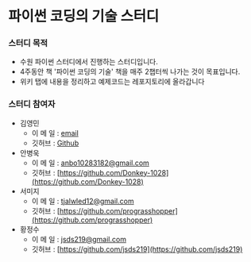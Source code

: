 # 파이썬 코딩의 기술 스터디

### 스터디 목적
 - 수원 파이썬 스터디에서 진행하는 스터디입니다.
 - 4주동안 책 '파이썬 코딩의 기술' 책을 매주 2챕터씩 나가는 것이 목표입니다.
 - 위키 탭에 내용을 정리하고 예제코드는 레포지토리에 올라갑니다

 ### 스터디 참여자
  - 김영민
    - 이  메  일  : [email](ppp4397@gmail.com)
    - 깃허브 : [Github](https://github.com/youngmany)
  - 안병욱
    - 이  메  일  : [anbo10283182@gmail.com](anbo10283182@gamil.com)
    - 깃허브 : [https://github.com/Donkey-1028](https://github.com/Donkey-1028)
  - 서미지
    - 이  메  일  : [tjalwled12@gmail.com](tjalwled12@gmail.com)
    - 깃허브 : [https://github.com/prograsshopper](https://github.com/prograsshopper)
  - 황정수
    - 이  메  일  : [jsds219@gmail.com](jsds219@gmail.com)
    - 깃허브 : [https://github.com/jsds219](https://github.com/jsds219)
  
